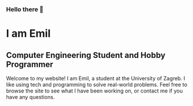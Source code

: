 ### Hello there 🙌

# I am Emil

## Computer Engineering Student and Hobby Programmer

Welcome to my website! I am Emil, a student at the University of Zagreb. I like using tech and programming to solve real-world problems. Feel free to browse the site to see what I have been working on, or contact me if you have any questions.
